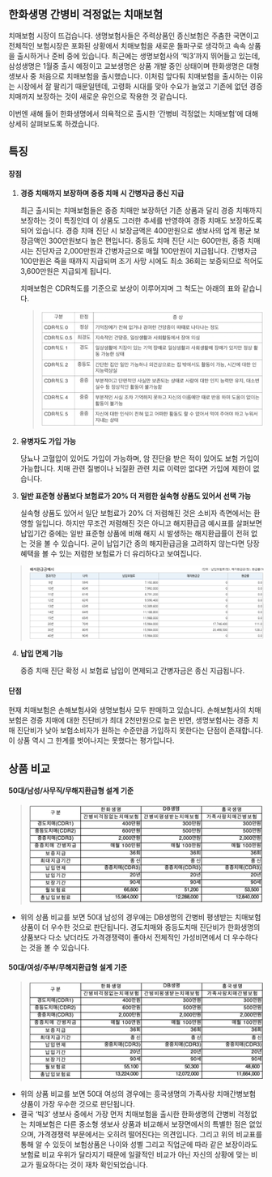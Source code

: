 ## 한화생명 간병비 걱정없는 치매보험
	
치매보험 시장이 뜨겁습니다. 생명보험사들은 주력상품인 종신보험은 주춤한 국면이고 전체적인 보험시장은 포화된 상황에서 치매보험을 새로운 돌파구로 생각하고 속속 상품을 출시하거나 준비 중에 있습니다. 최근에는 생명보험사의 ‘빅3’까지 뛰어들고 있는데, 삼성생명은 1월중 출시 예정이고 교보생명은 상품 개발 중인 상태이며 한화생명은 대형 생보사 중 처음으로 치매보험을 출시했습니다. 이처럼 앞다퉈 치매보험을 출시하는 이유는 시장에서 잘 팔리기 때문일텐데, 고령화 시대를 맞아 수요가 늘었고 기존에 없던 경증 치매까지 보장하는 것이 새로운 유인으로 작용한 것 같습니다.

이번엔 새해 들어 한화생명에서 의욕적으로 출시한 ‘간병비 걱정없는 치매보험’에 대해 상세히 살펴보도록 하겠습니다.

## 특징
#### 장점
1. **경증 치매까지 보장하며 중증 치매 시 간병자금 종신 지급**

	최근 출시되는 치매보험들은 중증 치매만 보장하던 기존 상품과 달리 경증 치매까지 보장하는 것이 특징인데 이 상품도 그러한 추세를 반영하여 경증 치매도 보장하도록 되어 있습니다. 경증 치매 진단 시 보장금액은 400만원으로 생보사의 업계 평균 보장금액인 300만원보다 높은 편입니다. 중등도 치매 진단 시는 600만원, 중증 치매 시는 진단자금 2,000만원과 간병자금으로 매월 100만원이 지급됩니다. 간병자금 100만원은 죽을 때까지 지급되며 조기 사망 시에도 최소 36회는 보증되므로 적어도 3,600만원은 지급되게 됩니다.
    
    치매보험은 CDR척도를 기준으로 보상이 이루어지며 그 척도는 아래의 표와 같습니다.
	> ![alt text](https://raw.githubusercontent.com/aijinet/doctor-contents/master/contents/201901/190110/img01.png)


2. **유병자도 가입 가능**

	당뇨나 고혈압이 있어도 가입이 가능하며, 암 진단을 받은 적이 있어도 보험 가입이 가능합니다. 치매 관련 질병이나 뇌질환 관련 치료 이력만 없다면 가입에 제한이 없습니다.


3. **일반 표준형 상품보다 보험료가 20% 더 저렴한 실속형 상품도 있어서 선택 가능**

	실속형 상품도 있어서 일단 보험료가 20% 더 저렴해진 것은 소비자 측면에서는 환영할 일입니다. 하지만 무조건 저렴해진 것은 아니고 해지환급금 예시표를 살펴보면 납입기간 중에는 일반 표준형 상품에 비해 해지 시 발생하는 해지환급률이 전혀 없는 것을 볼 수 있습니다. 굳이 납입기간 중의 해지환급금을 고려하지 않는다면 당장 혜택을 볼 수 있는 저렴한 보험료가 더 유리하다고 보여집니다.

> ![alt text](https://raw.githubusercontent.com/aijinet/doctor-contents/master/contents/201901/190110/img02.png)


4. **납입 면제 기능**

	중증 치매 진단 확정 시 보험료 납입이 면제되고 간병자금은 종신 지급됩니다.

#### 단점
현재 치매보험은 손해보험사와 생명보험사 모두 판매하고 있습니다. 손해보험사의 치매보험은 경증 치매에 대한 진단비가 최대 2천만원으로 높은 반면, 생명보험사는 경증 치매 진단비가 낮아 보험소비자가 원하는 수준만큼 가입하지 못한다는 단점이 존재합니다. 이 상품 역시 그 한계를 벗어나지는 못했다는 평가입니다.

## 상품 비교
#### 50대/남성/사무직/무해지환급형 설계 기준
> ![alt text](https://raw.githubusercontent.com/aijinet/doctor-contents/master/contents/201901/190110/img03.png)

- 위의 상품 비교를 보면 50대 남성의 경우에는 DB생명의 간병비 평생받는 치매보험 상품이 더 우수한 것으로 판단됩니다. 경도치매와 중등도치매 진단비가 한화생명의 상품보다 다소 낮더라도 가격경쟁력이 좋아서 전체적인 가성비면에서 더 우수하다는 것을 볼 수 있습니다.

#### 50대/여성/주부/무해지환급형 설계 기준
> [![alt img](https://raw.githubusercontent.com/aijinet/doctor-contents/master/contents/201901/190110/img04.png)](https://raw.githubusercontent.com/aijinet/doctor-contents/master/contents/201901/190110/img04.png)

- 위의 상품 비교를 보면 50대 여성의 경우에는 흥국생명의 가족사랑 치매간병보험 상품이 가장 우수한 것으로 판단됩니다. 
- 결국 ‘빅3’ 생보사 중에서 가장 먼저 치매보험을 출시한 한화생명의 간병비 걱정없는 치매보험은 다른 중소형 생보사 상품과 비교해서 보장면에서의 특별한 점은 없었으며, 가격경쟁력 부문에서는 오히려 떨어진다는 의견입니다. 그리고 위의 비교표를 통해 알 수 있듯이 보험상품은 나이와 성별 그리고 직업군에 따라 같은 보장이라도 보험료 비교 우위가 달라지기 때문에 일괄적인 비교가 아닌 자신의 상황에 맞는 비교가 필요하다는 것이 재차 확인되었습니다.

